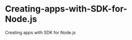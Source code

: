 Creating-apps-with-SDK-for-Node.js
==================================

Creating apps with SDK for Node.js
